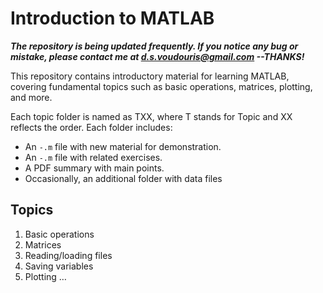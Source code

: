 # Introduction to MATLAB 

***The repository is being updated frequently. If you notice any bug or mistake, please contact me at d.s.voudouris@gmail.com --THANKS!***

This repository contains introductory material for learning MATLAB, covering fundamental topics such as basic operations, matrices, plotting, and more. 

Each topic folder is named as TXX, where T stands for Topic and XX reflects the order. 
Each folder includes: 
- An `-.m` file with new material for demonstration. 
- An `-.m` file with related exercises. 
- A PDF summary with main points.
- Occasionally, an additional folder with data files

## Topics 
1. Basic operations
2. Matrices 
3. Reading/loading files
4. Saving variables
5. Plotting
…
